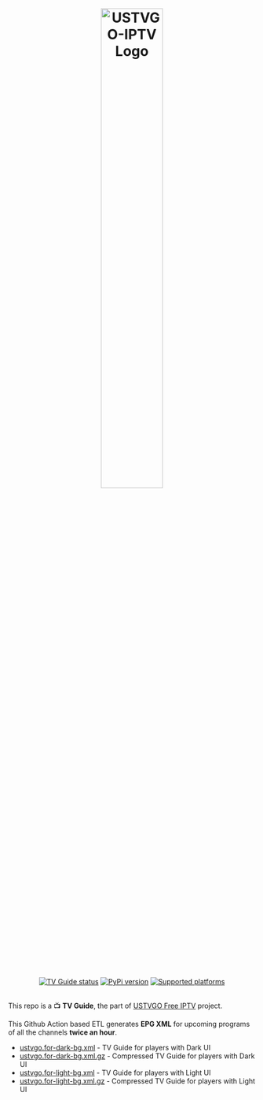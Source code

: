 <div align="center">
    <h1>
        <a href="#">
            <img alt="USTVGO-IPTV Logo" width="50%" src="https://user-images.githubusercontent.com/20641837/173175835-4161afe3-ae49-48bb-b937-cecb600bc49d.svg"/>
        </a>
    </h1>
</div>

<div align="center">
    <a href="https://github.com/interlark/ustvgo-tvguide/actions/workflows/tvguide.yml"><img alt="TV Guide status" src="https://github.com/interlark/ustvgo-tvguide/actions/workflows/tvguide.yml/badge.svg"/></a>
    <a href="https://pypi.org/project/ustvgo-iptv"><img alt="PyPi version" src="https://badgen.net/pypi/v/ustvgo-iptv"/></a>
    <a href="https://pypi.org/project/ustvgo-iptv"><img alt="Supported platforms" src="https://badgen.net/badge/platform/Linux,macOS,Windows?list=|"/></a>
</div><br>

This repo is a 📺 **TV Guide**, the part of [USTVGO Free IPTV](https://github.com/interlark/ustvgo-iptv) project.

This Github Action based ETL generates **EPG XML** for upcoming programs of all the channels **twice an hour**.

- [ustvgo.for-dark-bg.xml](https://raw.githubusercontent.com/interlark/ustvgo-tvguide/master/ustvgo.for-dark-bg.xml) - TV Guide for players with Dark UI
- [ustvgo.for-dark-bg.xml.gz](https://raw.githubusercontent.com/interlark/ustvgo-tvguide/master/ustvgo.for-dark-bg.xml.gz) - Compressed TV Guide for players with Dark UI
- [ustvgo.for-light-bg.xml](https://raw.githubusercontent.com/interlark/ustvgo-tvguide/master/ustvgo.for-light-bg.xml) - TV Guide for players with Light UI
- [ustvgo.for-light-bg.xml.gz](https://raw.githubusercontent.com/interlark/ustvgo-tvguide/master/ustvgo.for-light-bg.xml.gz) - Compressed TV Guide for players with Light UI
